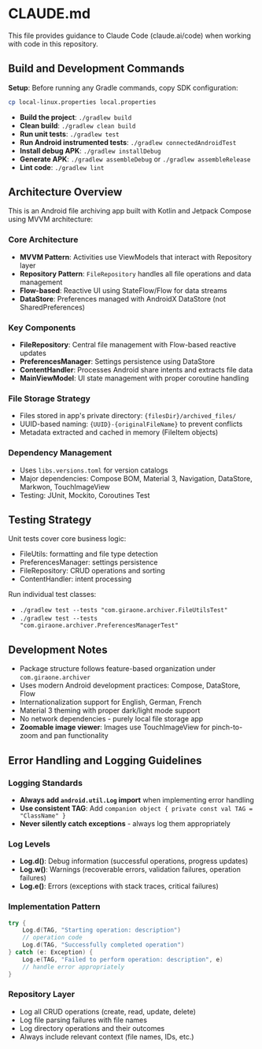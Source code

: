 # CLAUDE.md

This file provides guidance to Claude Code (claude.ai/code) when working with code in this repository.

## Build and Development Commands

**Setup**: Before running any Gradle commands, copy SDK configuration:
```bash
cp local-linux.properties local.properties
```

- **Build the project**: `./gradlew build`
- **Clean build**: `./gradlew clean build`
- **Run unit tests**: `./gradlew test`
- **Run Android instrumented tests**: `./gradlew connectedAndroidTest`
- **Install debug APK**: `./gradlew installDebug`
- **Generate APK**: `./gradlew assembleDebug` or `./gradlew assembleRelease`
- **Lint code**: `./gradlew lint`

## Architecture Overview

This is an Android file archiving app built with Kotlin and Jetpack Compose using MVVM architecture:

### Core Architecture
- **MVVM Pattern**: Activities use ViewModels that interact with Repository layer
- **Repository Pattern**: `FileRepository` handles all file operations and data management
- **Flow-based**: Reactive UI using StateFlow/Flow for data streams
- **DataStore**: Preferences managed with AndroidX DataStore (not SharedPreferences)

### Key Components
- **FileRepository**: Central file management with Flow-based reactive updates
- **PreferencesManager**: Settings persistence using DataStore
- **ContentHandler**: Processes Android share intents and extracts file data
- **MainViewModel**: UI state management with proper coroutine handling

### File Storage Strategy
- Files stored in app's private directory: `{filesDir}/archived_files/`
- UUID-based naming: `{UUID}-{originalFileName}` to prevent conflicts
- Metadata extracted and cached in memory (FileItem objects)

### Dependency Management
- Uses `libs.versions.toml` for version catalogs
- Major dependencies: Compose BOM, Material 3, Navigation, DataStore, Markwon, TouchImageView
- Testing: JUnit, Mockito, Coroutines Test

## Testing Strategy

Unit tests cover core business logic:
- FileUtils: formatting and file type detection
- PreferencesManager: settings persistence
- FileRepository: CRUD operations and sorting
- ContentHandler: intent processing

Run individual test classes:
- `./gradlew test --tests "com.giraone.archiver.FileUtilsTest"`
- `./gradlew test --tests "com.giraone.archiver.PreferencesManagerTest"`

## Development Notes

- Package structure follows feature-based organization under `com.giraone.archiver`
- Uses modern Android development practices: Compose, DataStore, Flow
- Internationalization support for English, German, French
- Material 3 theming with proper dark/light mode support
- No network dependencies - purely local file storage app
- **Zoomable image viewer**: Images use TouchImageView for pinch-to-zoom and pan functionality

## Error Handling and Logging Guidelines

### Logging Standards
- **Always add `android.util.Log` import** when implementing error handling
- **Use consistent TAG**: Add `companion object { private const val TAG = "ClassName" }`
- **Never silently catch exceptions** - always log them appropriately

### Log Levels
- **Log.d()**: Debug information (successful operations, progress updates)
- **Log.w()**: Warnings (recoverable errors, validation failures, operation failures)
- **Log.e()**: Errors (exceptions with stack traces, critical failures)

### Implementation Pattern
```kotlin
try {
    Log.d(TAG, "Starting operation: description")
    // operation code
    Log.d(TAG, "Successfully completed operation")
} catch (e: Exception) {
    Log.e(TAG, "Failed to perform operation: description", e)
    // handle error appropriately
}
```

### Repository Layer
- Log all CRUD operations (create, read, update, delete)
- Log file parsing failures with file names
- Log directory operations and their outcomes
- Always include relevant context (file names, IDs, etc.)